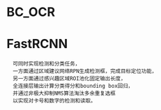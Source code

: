 # BC_OCR

# FastRCNN
      可同时实现检测和分类任务，
      一方面通过区域建议网络RPN生成检测框，完成目标定位功能，
      另一方面通过感兴趣区域ROI池化固定输出长度，
      全连接层输出计算分类得分和bounding box回归，
      并通过非极大抑制NMS算法淘汰多余重复选框
      以实现对卡号和数字的检测和读取。
